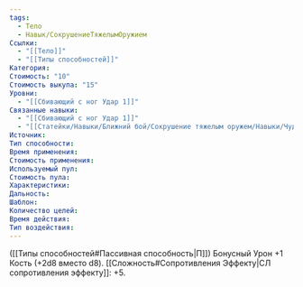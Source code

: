 ```yaml
---
tags:
  - Тело
  - Навык/СокрушениеТяжелымОружием
Ссылки:
  - "[[Тело]]"
  - "[[Типы способностей]]"
Категория: 
Стоимость: "10"
Стоимость выкупа: "15"
Уровни:
  - "[[Сбивающий с ног Удар 1]]"
Связанные навыки:
  - "[[Сбивающий с ног Удар 1]]"
  - "[[Статейки/Навыки/Ближний бой/Сокрушение тяжелым оружем/Навыки/Чудовищный Удар]]"
Источник: 
Тип способности: 
Время применения: 
Стоимость применения: 
Используемый пул: 
Стоимость пула: 
Характеристики: 
Дальность: 
Шаблон: 
Количество целей: 
Время действия: 
Тип воздействия: 
---
```

([[Типы способностей#Пассивная способность|П]]) Бонусный Урон +1 Кость (+2d8 вместо d8). [[Сложность#Cопротивления Эффекту|СЛ сопротивления эффекту]]: +5. 